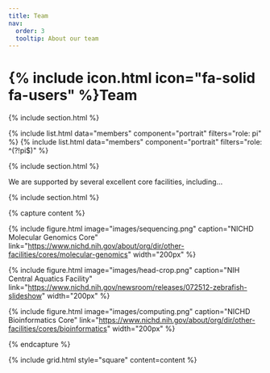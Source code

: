 ```yaml
---
title: Team
nav:
  order: 3
  tooltip: About our team
---
```


# {% include icon.html icon="fa-solid fa-users" %}Team

{% include section.html %}

{% include list.html data="members" component="portrait" filters="role: pi" %}
{% include list.html data="members" component="portrait" filters="role: ^(?!pi$)" %}

{% include section.html %}

We are supported by several excellent core facilities, including...

{% include section.html %}

{% capture content %}

{%
  include figure.html
  image="images/sequencing.png"
  caption="NICHD Molecular Genomics Core"
  link="https://www.nichd.nih.gov/about/org/dir/other-facilities/cores/molecular-genomics"
  width="200px"
%}

{%
  include figure.html
  image="images/head-crop.png"
  caption="NIH Central Aquatics Facility"
  link="https://www.nichd.nih.gov/newsroom/releases/072512-zebrafish-slideshow"
  width="200px"
%}

{%
  include figure.html
  image="images/computing.png"
  caption="NICHD Bioinformatics Core"
  link="https://www.nichd.nih.gov/about/org/dir/other-facilities/cores/bioinformatics"
  width="200px"
%}


{% endcapture %}

{% include grid.html style="square" content=content %}
